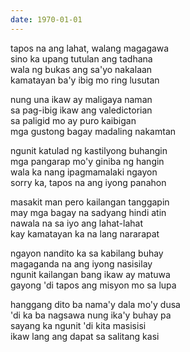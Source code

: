 ```yaml
---
date: 1970-01-01
---
```


tapos na ang lahat, walang magagawa  
sino ka upang tutulan ang tadhana  
wala ng bukas ang sa'yo nakalaan  
kamatayan ba'y ibig mo ring lusutan

nung una ikaw ay maligaya naman  
sa pag-ibig ikaw ang valedictorian  
sa paligid mo ay puro kaibigan  
mga gustong bagay madaling nakamtan

ngunit katulad ng kastilyong buhangin  
mga pangarap mo'y giniba ng hangin  
wala ka nang ipagmamalaki ngayon  
sorry ka, tapos na ang iyong panahon

masakit man pero kailangan tanggapin  
may mga bagay na sadyang hindi atin  
nawala na sa iyo ang lahat-lahat  
kay kamatayan ka na lang nararapat

ngayon nandito ka sa kabilang buhay  
magaganda na ang iyong nasisilay  
ngunit kailangan bang ikaw ay matuwa  
gayong 'di tapos ang misyon mo sa lupa

hanggang dito ba nama'y dala mo'y dusa  
'di ka ba nagsawa nung ika'y buhay pa  
sayang ka ngunit 'di kita masisisi  
ikaw lang ang dapat sa salitang kasi
